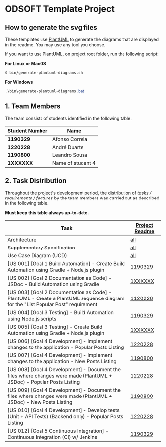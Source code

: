 # ODSOFT Template Project

## How to generate the svg files

These templates use [PlantUML](https://plantuml.com) to generate the diagrams that are displayed in the readme. You may use any tool you choose.

If you want to use PlantUML, on project root folder, run the following script:

**For Linux or MacOS**
```shell
$ bin/generate-plantuml-diagrams.sh
```
**For Windows**
```powershell
.\bin\generate-plantuml-diagrams.bat
```

## 1. Team Members

The team consists of students identified in the following table.

| Student Number | Name              |
|----------------|-------------------|
| **1190329**    | Afonso Correia |
| **1220228**    | André Duarte |
| **1190800**    | Leandro Sousa |
| **1XXXXXX**    | Name of student 4 |

## 2. Task Distribution

Throughout the project's development period, the distribution of _tasks / requirements / features_ by the team members
was carried out as described in the following table.

**Must keep this table always up-to-date.**

| Task                        | [Project Readme](project/readme.md)                                             |
|-----------------------------|---------------------------------------------------------------------------------|
| Architecture                | [all](project/global-artifacts/00.architecture/architecture.md)                 |
| Supplementary Specification | [all](project/global-artifacts/01.requirements-engineering/supplementary-specification.md) |
| Use Case Diagram (UCD)      | [all](project/global-artifacts/01.requirements-engineering/use-case-diagram.md) |
| [US 001] [Goal 1 Build Automation] - Create Build Automation using Gradle + Node.js plugin | [1190329](project/us001/readme.md) |
| [US 002] [Goal 2 Documentation as Code] - JSDoc - Build Automation using Gradle | [1XXXXXX](project/us002/readme.md) |
| [US 003] [Goal 2 Documentation as Code] - PlantUML - Create a PlantUML sequence diagram for the "List Popular Post" requirement | [1120228](project/us003/readme.md) |
| [US 004] [Goal 3 Testing] - Build Automation using Node.js scripts | [1190329](project/us004/readme.md) |
| [US 005] [Goal 3 Testing] - Create Build Automation using Gradle + Node.js plugin | [1XXXXXX](project/us005/readme.md) |
| [US 006] [Goal 4 Development] - Implement changes to the application - Popular Posts Listing | [1220228](project/us006/readme.md) |
| [US 007] [Goal 4 Development] - Implement changes to the application - New Posts Listing | [1190800](project/us007/readme.md) |
| [US 008] [Goal 4 Development] - Document the files where changes were made (PlantUML + JSDoc) - Popular Posts Listing | [1220228](project/us008/readme.md) |
| [US 009] [Goal 4 Development] - Document the files where changes were made (PlantUML + JSDoc) - New Posts Listing | [1190800](project/us009/readme.md) |
| [US 010] [Goal 4 Development] - Develop tests (Unit + API Tests) (Backend only) - Popular Posts Listing | [1220228](project/us010/readme.md) |
| [US 012] [Goal 5 Continuous Integration] - Continuous Integration (CI) w/ Jenkins | [1190329](project/us012/readme.md) |
